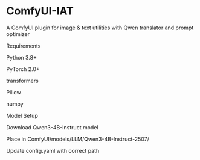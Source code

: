 # ComfyUI-IAT
A ComfyUI plugin for image &amp; text utilities with Qwen translator and prompt optimizer

Requirements

Python 3.8+

PyTorch 2.0+

transformers

Pillow

numpy

Model Setup

Download Qwen3-4B-Instruct model

Place in ComfyUI/models/LLM/Qwen3-4B-Instruct-2507/

Update config.yaml with correct path
